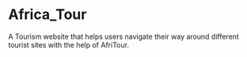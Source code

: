 # Africa_Tour
A Tourism website that helps users navigate their way around different tourist sites with the help of AfriTour.
